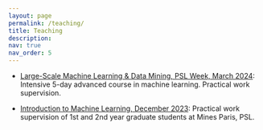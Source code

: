 ```yaml
---
layout: page
permalink: /teaching/
title: Teaching
description: 
nav: true
nav_order: 5
---
```


- [Large-Scale Machine Learning & Data Mining, PSL Week, March 2024](https://cazencott.info/index.php/pages/LSML-24:-Large-Scale-Machine-Learning): Intensive 5-day advanced course in machine learning. Practical work supervision.

- [Introduction to Machine Learning, December 2023](https://people.minesparis.psl.eu/fabien.moutarde/ES_MachineLearning/index.html): Practical work supervision of 1st and 2nd year graduate students at Mines Paris, PSL.

